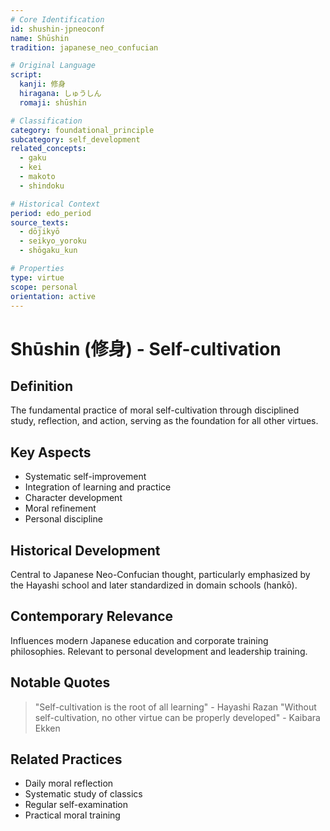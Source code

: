 ```yaml
---
# Core Identification
id: shushin-jpneoconf
name: Shūshin
tradition: japanese_neo_confucian

# Original Language
script:
  kanji: 修身
  hiragana: しゅうしん
  romaji: shūshin

# Classification
category: foundational_principle
subcategory: self_development
related_concepts:
  - gaku
  - kei
  - makoto
  - shindoku

# Historical Context
period: edo_period
source_texts:
  - dōjikyō
  - seikyo_yoroku
  - shōgaku_kun

# Properties
type: virtue
scope: personal
orientation: active
---
```


# Shūshin (修身) - Self-cultivation

## Definition
The fundamental practice of moral self-cultivation through disciplined study, reflection, and action, serving as the foundation for all other virtues.

## Key Aspects
- Systematic self-improvement
- Integration of learning and practice
- Character development
- Moral refinement
- Personal discipline

## Historical Development
Central to Japanese Neo-Confucian thought, particularly emphasized by the Hayashi school and later standardized in domain schools (hankō).

## Contemporary Relevance
Influences modern Japanese education and corporate training philosophies. Relevant to personal development and leadership training.

## Notable Quotes
> "Self-cultivation is the root of all learning" - Hayashi Razan
> "Without self-cultivation, no other virtue can be properly developed" - Kaibara Ekken

## Related Practices
- Daily moral reflection
- Systematic study of classics
- Regular self-examination
- Practical moral training